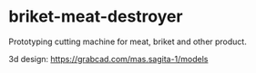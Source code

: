 # briket-meat-destroyer
Prototyping cutting machine for meat, briket and other product.

3d design: https://grabcad.com/mas.sagita-1/models 
